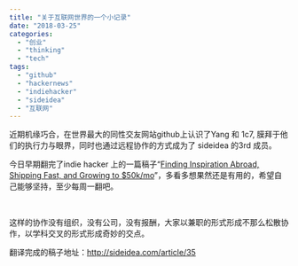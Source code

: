 ```yaml
---
title: "关于互联网世界的一个小记录"
date: "2018-03-25"
categories: 
  - "创业"
  - "thinking"
  - "tech"
tags: 
  - "github"
  - "hackernews"
  - "indiehacker"
  - "sideidea"
  - "互联网"
---
```


近期机缘巧合，在世界最大的同性交友网站github上认识了Yang 和 1c7, 膜拜于他们的执行力与眼界，同时也通过远程协作的方式成为了 sideidea 的3rd 成员。

今日早期翻完了indie hacker 上的一篇稿子“[Finding Inspiration Abroad, Shipping Fast, and Growing to $50k/mo](https://www.indiehackers.com/interview/finding-inspiration-abroad-shipping-fast-and-growing-to-50k-mo-e55f6feafd)”，多看多想果然还是有用的，希望自己能够坚持，至少每周一翻吧。

 

这样的协作没有组织，没有公司，没有报酬，大家以兼职的形式形成不那么松散协作，以学科交叉的形式形成奇妙的交点。

翻译完成的稿子地址：http://sideidea.com/article/35
